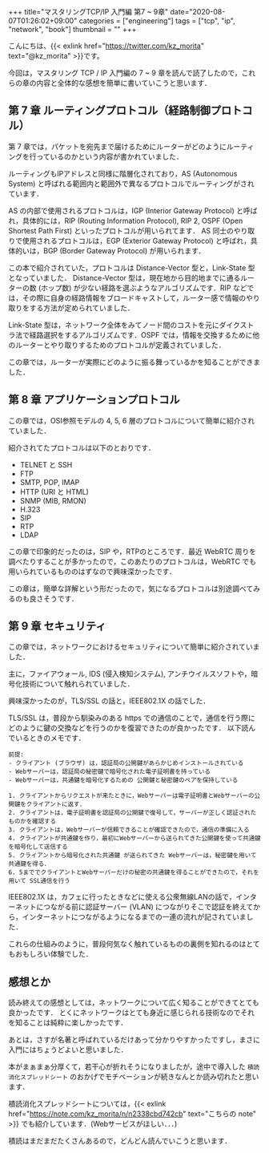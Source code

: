 +++
title="マスタリングTCP/IP 入門編 第7 ~ 9章"
date="2020-08-07T01:26:02+09:00"
categories = ["engineering"]
tags = ["tcp", "ip", "network", "book"]
thumbnail = ""
+++

こんにちは、{{< exlink href="https://twitter.com/kz_morita" text="@kz_morita" >}}です。

今回は，マスタリング TCP / IP 入門編の 7 ~ 9 章を読んで読了したので，これらの章の内容と全体的な感想を簡単に書いていこうと思います．

## 第 7 章 ルーティングプロトコル（経路制御プロトコル）

第 7 章では，パケットを宛先まで届けるためにルーターがどのようにルーティングを行っているのかという内容が書かれていました．

ルーティングもIPアドレスと同様に階層化されており，AS (Autonomous System) と呼ばれる範囲内と範囲外で異なるプロトコルでルーティングがされています．

AS の内部で使用されるプロトコルは，IGP (Interior Gateway Protocol) と呼ばれ，具体的には，RIP (Routing Information Protocol), RIP 2, OSPF (Open Shortest Path First) といったプロトコルが用いられてます．
AS 同士のやり取りで使用されるプロトコルは，EGP (Exterior Gateway Protocol) と呼ばれ，具体的いは，BGP (Border Gateway Protocol) が用いられます．

この本で紹介されていた，プロトコルは Distance-Vector 型と，Link-State 型 となっていました．
Distance-Vector 型は，現在地から目的地までに通るルーターの数 (ホップ数) が少ない経路を選ぶようなアルゴリズムです．RIP などでは，その際に自身の経路情報をブロードキャストして，ルーター感で情報のやり取りをする方法が定められていました．

Link-State 型は，ネットワーク全体をみてノード間のコストを元にダイクストラ法で経路選択をするアルゴリズムです．OSPF では，情報を交換するために他のルーターとやり取りするためのプロトコルが定義されていました．

この章では，ルーターが実際にどのように振る舞っているかを知ることができました．

## 第 8 章 アプリケーションプロトコル

この章では，OSI参照モデルの 4, 5, 6 層のプロトコルについて簡単に紹介されていました．

紹介されてたプロトコルは以下のとおりです．

* TELNET と SSH
* FTP
* SMTP, POP, IMAP
* HTTP (URI と HTML)
* SNMP (MIB, RMON)
* H.323
* SIP
* RTP
* LDAP

この章で印象的だったのは，SIP や，RTPのところです．最近 WebRTC 周りを調べたりすることが多かったので，このあたりのプロトコルは，WebRTC でも用いられているもののはずなので興味深かったです．

この章は，簡単な詳解という形だったので，気になるプロトコルは別途調べてみるのも良さそうです．


## 第 9 章 セキュリティ

この章では，ネットワークにおけるセキュリティについて簡単に紹介されていました．

主に，ファイアウォール, IDS (侵入検知システム), アンチウイルスソフトや，暗号化技術について触れられていました．

興味深かったのが，TLS/SSL の話と，IEEE802.1X の話でした．

TLS/SSL は，普段から馴染みのある https での通信のことで，通信を行う際にどのように鍵の交換などを行うのかを復習できたのが良かったです．
以下読んでいるときのメモです．

```
前提:
- クライアント (ブラウザ) は，認証局の公開鍵があらかじめインストールされている
- Webサーバーは，認証局の秘密鍵で暗号化された電子証明書を持っている
- Webサーバーは，共通鍵を暗号化するための 公開鍵と秘密鍵のペアを保持している

1. クライアントからリクエストが来たときに，Webサーバーは電子証明書とWebサーバーの公開鍵をクライアントに返す．
2. クライアントは，電子証明書を認証局の公開鍵で復号して，サーバーが正しく認証されたものかを確認する
3. クライアントは，Webサーバーが信頼できることが確認できたので，通信の準備に入る
4. クライアントが共通鍵を作り，最初にWebサーバーから送られてきた公開鍵を使って共通鍵を暗号化して送信する
5. クライアントから暗号化された共通鍵 が送られてきた Webサーバーは，秘密鍵を用いて共通鍵を得る．
6. 5まででクライアントとWebサーバーだけの秘密の共通鍵を得ることができたので，それを用いて SSL通信を行う
```

IEEE802.1X は，カフェに行ったときなどに使える公衆無線LANの話で，インターネットにつながる前に認証サーバー (VLAN) につながりそこで認証を終えてから，インターネットにつながるようになるまでの一連の流れが記されていました．

これらの仕組みのように，普段何気なく触れているものの裏側を知れるのはとてもおもしろい体験でした．


## 感想とか

読み終えての感想としては，ネットワークについて広く知ることができてとても良かったです．
とくにネットワークはとても身近に感じられる技術なのでそれを知ることは純粋に楽しかったです．

あとは，さすが名著と呼ばれているだけあって分かりやすかったですし，まさに入門にはちょうどよいと思いました．

本がまぁまぁ分厚くて，若干心が折れそうになりましたが，途中で導入した `積読消化スプレッドシート` のおかげでモチベーションが続きなんとか読み切れたと思います．

積読消化スプレッドシートについては，{{< exlink href="https://note.com/kz_morita/n/n2338cbd742cb" text="こちらの note" >}} でも紹介しています．(Webサービスがほしい．．．)

積読はまだまだたくさんあるので，どんどん読んでいこうと思います．


